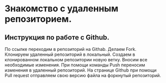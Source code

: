 # Знакомство с удаленным репозиторием.
## Инструкция по работе с Github.

По ссылке переходим в репозиторий на Githab.
Делаем Fork.
Клонируем удаленный репозиторий в локальный.
Создаем в клонированном локальном репозитории новую ветку.
Вносим все необходимые изменения.
При помощи команды Push переносим изменения в удаленный репозиторий.
На странице Github при помощи Pull request отправляем свою версию файла на форкнутый репозиторий.
